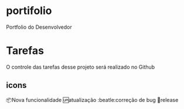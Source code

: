 # portifolio
Portfolio do Desenvolvedor
# Tarefas

O controle das tarefas desse projeto será realizado no Github

## icons
:package:Nova funcionalidade
:up:atualização
:beatle:correção de bug
:checkered_flag:release

